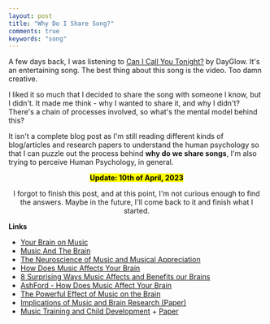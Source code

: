```yaml
---
layout: post
title: "Why Do I Share Song?"
comments: true
keywords: "song"
---
```


A few days back, I was listening to [Can I Call You Tonight?](https://www.youtube.com/watch?v=hh1WeQxfCX0) by DayGlow. It's an entertaining song. The best thing about this song is the video. Too damn creative.

I liked it so much that I decided to share the song with someone I know, but I didn't. It made me think - why I wanted to share it, and why I didn't? There's a chain of processes involved, so what's the mental model behind this?

It isn't a complete blog post as I'm still reading different kinds of blog/articles and research papers to understand the human psychology so that I can puzzle out the process behind __why do we share songs__, I'm also trying to perceive Human Psychology, in general.


<p align="center"><b><mark>Update: 10th of April, 2023</mark></b></p>


<p align="center">I forgot to finish this post, and at this point, I'm not curious enough to find the answers. Maybe in the future, I'll come back to it and finish what I started.</p>


__Links__

- [Your Brain on Music](https://www.ucf.edu/pegasus/your-brain-on-music/)
- [Music And The Brain](https://www.scientificamerican.com/article/music-and-the-brain-2006-09/)
- [The Neuroscience of Music and Musical Appreciation](https://www.ncbi.nlm.nih.gov/pmc/articles/PMC5618809/)
- [How Does Music Affects Your Brain](https://www.wired.com/story/tech-effects-how-does-music-affect-your-brain/)
- [8 Surprising Ways Music Affects and Benefits our Brains](https://buffer.com/resources/music-and-the-brain)
- [AshFord - How Does Music Affect Your Brain](https://www.ashford.edu/online-degrees/student-lifestyle/how-does-music-affect-your-brain)
- [The Powerful Effect of Music on the Brain](https://www.thetabernaclechoir.org/articles/the-powerful-effect-of-music-on-the-brain.html)
- [Implications of Music and Brain Research (Paper)](https://www.researchgate.net/publication/249814667_Implications_of_Music_and_Brain_Research)
- [Music Training and Child Development](https://nyaspubs.onlinelibrary.wiley.com/doi/abs/10.1111/nyas.13606) + [Paper](https://sci-hub.tw/10.1111/nyas.13606)
